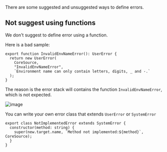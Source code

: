 There are some suggested and unsuggested ways to define errors.

## Not suggest using functions

We don't suggest to define error using a function.

Here is a bad sample:
```
export function InvalidEnvNameError(): UserError {
  return new UserError(
    CoreSource,
    "InvalidEnvNameError",
    `Environment name can only contain letters, digits, _ and -.`
  );
}
```

The reason is the error stack will contains the function `InvalidEnvNameError`, which is not expected.

![image](https://user-images.githubusercontent.com/1658418/132474405-fdcd163d-350e-4b98-a534-1b4c60ecbaee.png)

You can write your own error class that extends `UserError` or `SystemError`
```
export class NotImplementedError extends SystemError {
  constructor(method: string) {
    super(new.target.name, `Method not implemented:${method}`, CoreSource);
  }
}
```
